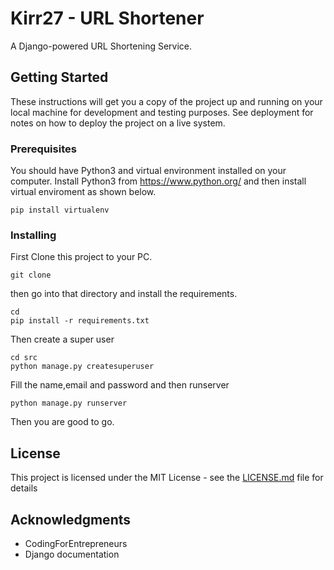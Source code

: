 # Kirr27 - URL Shortener

A Django-powered URL Shortening Service.

## Getting Started

These instructions will get you a copy of the project up and running on your local machine for development and testing purposes. See deployment for notes on how to deploy the project on a live system.

### Prerequisites

You should have Python3 and virtual environment installed on your computer.
Install Python3 from https://www.python.org/
 and then install virtual enviroment as shown below.

```
pip install virtualenv
```

### Installing

First Clone this project to your PC.

```
git clone 
```
then go into that directory and install the requirements.
```
cd 
pip install -r requirements.txt
```
Then create a super user
```
cd src
python manage.py createsuperuser
```
Fill the name,email and password and then runserver
```
python manage.py runserver
```

Then you are good to go.

## License

This project is licensed under the MIT License - see the [LICENSE.md](LICENSE.md) file for details

## Acknowledgments

* CodingForEntrepreneurs
* Django documentation
